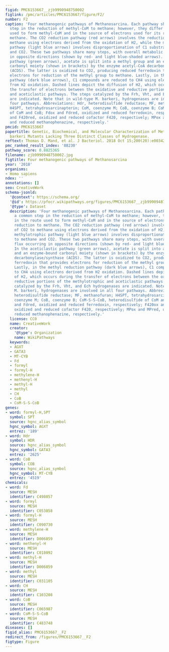 ```yaml
---
figid: PMC6153667__zjb9990948750002
figlink: /pmc/articles/PMC6153667/figure/F2/
number: F2
caption: 'Four methanogenic pathways of Methanosarcina. Each pathway shares a common
  step in the reduction of methyl-CoM to methane; however, they differ in the route
  used to form methyl-CoM and in the source of electrons used for its reduction to
  methane. The CO2 reduction pathway (red arrows) involves the reduction of CO2 to
  methane using electrons derived from the oxidation of H2, while the methylotrophic
  pathway (light blue arrows) involves disproportionation of C1 substrates to methane
  and CO2. These two pathways share many steps, with overall metabolic flux occurring
  in opposite directions (shown by red- and light blue-shaded arrows). In the aceticlastic
  pathway (green arrows), acetate is split into a methyl group and an enzyme-bound
  carbonyl moiety (shown in brackets) by the enzyme acetyl-CoA decarbonylase/synthase
  (ACDS). The latter is oxidized to CO2, producing reduced ferredoxin that provides
  electrons for reduction of the methyl group to methane. Lastly, in the methyl reduction
  pathway (dark blue arrows), C1 compounds are reduced to CH4 using electrons derived
  from H2 oxidation. Dashed lines depict the diffusion of H2, which occurs during
  the transfer of electrons between the oxidative and reductive portions of the methylotrophic
  and aceticlastic pathways. The steps catalyzed by the Frh, Vht, and Ech hydrogenases
  are indicated. Note that in wild-type M. barkeri, hydrogenases are involved in all
  four pathways. Abbreviations: Hdr, heterodisulfide reductase; MF, methanofuran;
  H4SPT, tetrahydrosarcinapterin; CoM, coenzyme M; CoB, coenzyme B; CoM-S-S-CoB, heterodisulfide
  of CoM and CoB; Fdox and Fdred, oxidized and reduced ferredoxin, respectively; F420ox
  and F420red, oxidized and reduced cofactor F420, respectively; MPox and MPred, oxidized
  and reduced methanophenazine, respectively.'
pmcid: PMC6153667
papertitle: Genetic, Biochemical, and Molecular Characterization of Methanosarcina
  barkeri Mutants Lacking Three Distinct Classes of Hydrogenase.
reftext: Thomas D. Mand, et al. J Bacteriol. 2018 Oct 15;200(20):e00342-18.
pmc_ranked_result_index: '88230'
pathway_score: 0.8825365
filename: zjb9990948750002.jpg
figtitle: Four methanogenic pathways of Methanosarcina
year: '2018'
organisms:
- Homo sapiens
ndex: ''
annotations: []
seo: CreativeWork
schema-jsonld:
  '@context': https://schema.org/
  '@id': https://pfocr.wikipathways.org/figures/PMC6153667__zjb9990948750002.html
  '@type': Dataset
  description: 'Four methanogenic pathways of Methanosarcina. Each pathway shares
    a common step in the reduction of methyl-CoM to methane; however, they differ
    in the route used to form methyl-CoM and in the source of electrons used for its
    reduction to methane. The CO2 reduction pathway (red arrows) involves the reduction
    of CO2 to methane using electrons derived from the oxidation of H2, while the
    methylotrophic pathway (light blue arrows) involves disproportionation of C1 substrates
    to methane and CO2. These two pathways share many steps, with overall metabolic
    flux occurring in opposite directions (shown by red- and light blue-shaded arrows).
    In the aceticlastic pathway (green arrows), acetate is split into a methyl group
    and an enzyme-bound carbonyl moiety (shown in brackets) by the enzyme acetyl-CoA
    decarbonylase/synthase (ACDS). The latter is oxidized to CO2, producing reduced
    ferredoxin that provides electrons for reduction of the methyl group to methane.
    Lastly, in the methyl reduction pathway (dark blue arrows), C1 compounds are reduced
    to CH4 using electrons derived from H2 oxidation. Dashed lines depict the diffusion
    of H2, which occurs during the transfer of electrons between the oxidative and
    reductive portions of the methylotrophic and aceticlastic pathways. The steps
    catalyzed by the Frh, Vht, and Ech hydrogenases are indicated. Note that in wild-type
    M. barkeri, hydrogenases are involved in all four pathways. Abbreviations: Hdr,
    heterodisulfide reductase; MF, methanofuran; H4SPT, tetrahydrosarcinapterin; CoM,
    coenzyme M; CoB, coenzyme B; CoM-S-S-CoB, heterodisulfide of CoM and CoB; Fdox
    and Fdred, oxidized and reduced ferredoxin, respectively; F420ox and F420red,
    oxidized and reduced cofactor F420, respectively; MPox and MPred, oxidized and
    reduced methanophenazine, respectively.'
  license: CC0
  name: CreativeWork
  creator:
    '@type': Organization
    name: WikiPathways
  keywords:
  - AGXT
  - GATA3
  - MT-CYB
  - Fd
  - formyl
  - formyl-H
  - methylene-H
  - methenyl-H
  - methyl-H
  - methyl
  - CH
  - CoB
  - CoM-S-S-CoB
genes:
- word: formyl-H,SPT
  symbol: SPT
  source: hgnc_alias_symbol
  hgnc_symbol: AGXT
  entrez: '189'
- word: Hdr
  symbol: HDR
  source: hgnc_alias_symbol
  hgnc_symbol: GATA3
  entrez: '2625'
- word: CoB
  symbol: COB
  source: hgnc_alias_symbol
  hgnc_symbol: MT-CYB
  entrez: '4519'
chemicals:
- word: Fd
  source: MESH
  identifier: C498057
- word: formyl
  source: MESH
  identifier: C053858
- word: formyl-H
  source: MESH
  identifier: C090730
- word: methylene-H
  source: MESH
  identifier: D006859
- word: methenyl-H
  source: MESH
  identifier: C018092
- word: methyl-H
  source: MESH
  identifier: D006859
- word: methyl
  source: MESH
  identifier: C031105
- word: CH
  source: MESH
  identifier: C103208
- word: CoB
  source: MESH
  identifier: C065987
- word: CoM-S-S-CoB
  source: MESH
  identifier: C483748
diseases: []
figid_alias: PMC6153667__F2
redirect_from: /figures/PMC6153667__F2
figtype: Figure
---
```

